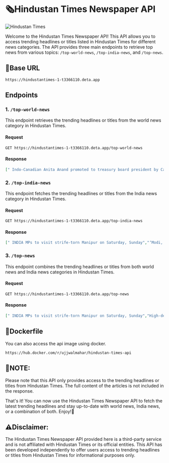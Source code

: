 # 🗞️Hindustan Times Newspaper API

![Hindustan Times](https://www.hindustantimes.com/static-content/1y/2023/ht-images/ht-logo.png)

Welcome to the Hindustan Times Newspaper API! This API allows you to access trending headlines or titles listed in Hindustan Times for different news categories. The API provides three main endpoints to retrieve top news from various topics: `/top-world-news`, `/top-india-news`, and `/top-news`.

## 🔗Base URL 

```
https://hindustantimes-1-t3366110.deta.app
```

## Endpoints

### 1. `/top-world-news`

This endpoint retrieves the trending headlines or titles from the world news category in Hindustan Times.

#### Request

```
GET https://hindustantimes-1-t3366110.deta.app/top-world-news
```

#### Response

```json
[" Indo-Canadian Anita Anand promoted to treasury board president by Canadian PM","Eye for an eye! How Worldcoin rewards you for scanning your irises. Read","Mitch McConnell freezes and escorted away during press conference","Niger military detains President, overthrows govt as ‘coup’ declared","Why are US national parks aficionados dying during treks? Here's a grim picture" ..."]
```

### 2. `/top-india-news`

This endpoint fetches the trending headlines or titles from the India news category in Hindustan Times.

#### Request

```
GET https://hindustantimes-1-t3366110.deta.app/top-india-news
```

#### Response

```json
[" INDIA MPs to visit strife-torn Manipur on Saturday, Sunday","‘Modi, Modi vs INDIA, INDIA’: Slogan wars as Oppn seeks PM statement on Manipur","High-decibel unrest in Rajya Sabha: Jaishankar ‘upset’ over Opposition's conduct","'Gehlot ji could not come today as...': PM Modi amid PMO, CM Twitter war","Delhi jeweller stabbed to death in Karol Bagh; 1 employee arrested, 3 absconding", ...]
```

### 3. `/top-news`

This endpoint combines the trending headlines or titles from both world news and India news categories in Hindustan Times.

#### Request

```
GET https://hindustantimes-1-t3366110.deta.app/top-news
```

#### Response

```json
[" INDIA MPs to visit strife-torn Manipur on Saturday, Sunday","High-decibel unrest in Rajya Sabha: Jaishankar ‘upset’ over Opposition's conduct","'Gehlot ji could not come today as...': PM Modi amid PMO, CM Twitter war","PM Modi to inaugurate Gujarat's first Greenfield International Airport today","Indo-Canadian Anita Anand promoted to treasury board president by Canadian PM","Samsung reveals Z Flip 5, Z Fold 5, Galaxy Watch 6 and Tab S9 India prices","Novak Djokovic's father makes colossal 2024 'retirement' wish for Serbia star",,..."]
```

## 🐳Dockerfile

You can also access the api image using docker. 

```
https://hub.docker.com/r/ujjwalmahar/hindustan-times-api
```

## 📝NOTE:

Please note that this API only provides access to the trending headlines or titles from Hindustan Times. The full content of the articles is not included in the response.

That's it! You can now use the Hindustan Times Newspaper API to fetch the latest trending headlines and stay up-to-date with world news, India news, or a combination of both. Enjoy!🎉

## ⚠️Disclaimer:

The Hindustan Times Newspaper API provided here is a third-party service and is not affiliated with Hindustan Times or its official entities. This API has been developed independently to offer users access to trending headlines or titles from Hindustan Times for informational purposes only.